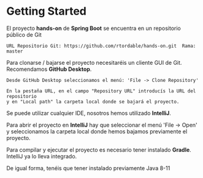 # Getting Started

El proyecto **hands-on** de **Spring Boot** se encuentra en un repositorio público de Git

    URL Repositorio Git: https://github.com/rtordable/hands-on.git  Rama: master

Para clonarse / bajarse el proyecto necesitaréis un cliente GUI de Git.  Recomendamos **GitHub Desktop**.

    Desde GitHub Desktop seleccionamos el menú: 'File -> Clone Repository'
    
    En la pestaña URL, en el campo "Repository URL" introducís la URL del repositorio
    y en "Local path" la carpeta local donde se bajará el proyecto. 

Se puede utilizar cualquier IDE, nosotros hemos utilizado **IntelliJ**.

Para abrir el proyecto en **IntelliJ** hay que seleccionar el menú 'File -> Open' y seleccionamos la carpeta local
donde hemos bajamos previamente el proyecto.

Para compilar y ejecutar el proyecto es necesario tener instalado **Gradle**. IntelliJ ya lo lleva integrado.

De igual forma, tenéis que tener instalado previamente Java 8-11
